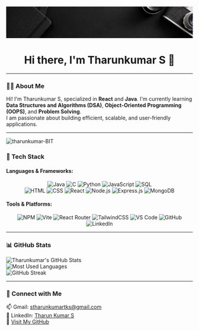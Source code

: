 ![MasterHead](https://github.com/tharunkumar-BIT/tharunkumar-BIT/blob/main/Black%20Elegant%20Professional%20Photography%20LinkedIn%20Banner.gif)

<h1 align="center">Hi there, I'm Tharunkumar S 👋</h1>

---

### 👨‍💻 About Me  
Hi! I'm Tharunkumar S, specialized in **React** and **Java**. I'm currently learning **Data Structures and Algorithms (DSA)**, **Object-Oriented Programming (OOPS)**, and **Problem Solving**.  
I am passionate about building efficient, scalable, and user-friendly applications.  

---

<p align="left"> 
  <img src="https://komarev.com/ghpvc/?username=tharunkumar-BIT&label=Profile%20views&color=0e75b6&style=flat" alt="tharunkumar-BIT" /> 
</p>

### 🚀 Tech Stack  

#### Languages & Frameworks:  
<div align="center">
  
![Java](https://img.shields.io/badge/Java-007396?style=for-the-badge&logo=java&logoColor=white)
![C](https://img.shields.io/badge/C-00599C?style=for-the-badge&logo=c&logoColor=white)
![Python](https://img.shields.io/badge/Python-3776AB?style=for-the-badge&logo=python&logoColor=white)
![JavaScript](https://img.shields.io/badge/JavaScript-F7DF1E?style=for-the-badge&logo=javascript&logoColor=black)
![SQL](https://img.shields.io/badge/SQL-4479A1?style=for-the-badge&logo=postgresql&logoColor=white)  
![HTML](https://img.shields.io/badge/HTML5-E34F26?style=for-the-badge&logo=html5&logoColor=white)
![CSS](https://img.shields.io/badge/CSS3-1572B6?style=for-the-badge&logo=css3&logoColor=white)
![React](https://img.shields.io/badge/React-61DAFB?style=for-the-badge&logo=react&logoColor=black)
![Node.js](https://img.shields.io/badge/Node.js-339933?style=for-the-badge&logo=nodedotjs&logoColor=white)
![Express.js](https://img.shields.io/badge/Express.js-000000?style=for-the-badge&logo=express&logoColor=white)
![MongoDB](https://img.shields.io/badge/MongoDB-47A248?style=for-the-badge&logo=mongodb&logoColor=white)

</div>

#### Tools & Platforms:  
<div align="center">

![NPM](https://img.shields.io/badge/NPM-CB3837?style=for-the-badge&logo=npm&logoColor=white)
![Vite](https://img.shields.io/badge/Vite-646CFF?style=for-the-badge&logo=vite&logoColor=white)
![React Router](https://img.shields.io/badge/React_Router-CA4245?style=for-the-badge&logo=react-router&logoColor=white)
![TailwindCSS](https://img.shields.io/badge/TailwindCSS-06B6D4?style=for-the-badge&logo=tailwindcss&logoColor=white)
![VS Code](https://img.shields.io/badge/VS%20Code-0078D4?style=for-the-badge&logo=visual-studio-code&logoColor=white)
![GitHub](https://img.shields.io/badge/GitHub-181717?style=for-the-badge&logo=github&logoColor=white)
![LinkedIn](https://img.shields.io/badge/LinkedIn-0077B5?style=for-the-badge&logo=linkedin&logoColor=white)

</div>

---

### 📊 GitHub Stats  

![Tharunkumar's GitHub Stats](https://github-readme-stats.vercel.app/api?username=tharunkumar-BIT&show_icons=true&theme=radical&hide=issues&count_private=true)  
![Most Used Languages](https://github-readme-stats.vercel.app/api/top-langs/?username=tharunkumar-BIT&layout=compact&theme=radical)  
![GitHub Streak](https://github-readme-streak-stats.herokuapp.com/?user=tharunkumar-BIT&theme=radical)  

---

### 🌟 Connect with Me  

📫 Gmail: [stharunkumartks@gmail.com](mailto:stharunkumartks@gmail.com)  
🔗 LinkedIn: [Tharun Kumar S](https://www.linkedin.com/in/tharun-kumar-s-049808267/)  
📂 [Visit My GitHub](https://github.com/tharunkumar-BIT)  
